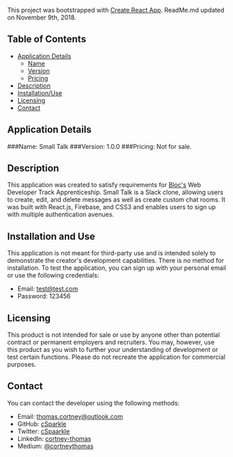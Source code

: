This project was bootstrapped with [Create React App](https://github.com/facebookincubator/create-react-app).
ReadMe.md updated on November 9th, 2018.

## Table of Contents

- [Application Details](#application-details)
  - [Name](#name)
  - [Version](#version)
  - [Pricing](#pricing)
- [Description](#description)
- [Installation/Use](#installation-and-use)
- [Licensing](#licensing)
- [Contact](#contact)

## Application Details

###Name:
Small Talk
###Version:
1.0.0
###Pricing: 
Not for sale.


## Description
This application was created to satisfy requirements for [Bloc's](https://www.bloc.io/) Web Developer Track Apprenticeship.
Small Talk is a Slack clone, allowing users to create, edit, and delete messages as well as create custom chat rooms.
It was built with React.js, Firebase, and CSS3 and enables users to sign up with multiple authentication avenues.


## Installation and Use
This application is not meant for third-party use and is intended solely to demonstrate the creator's development capabilities.
There is no method for installation. To test the application, you can sign up with your personal email or use the following credentials:
- Email: test@test.com
- Password: 123456


## Licensing
This product is not intended for sale or use by anyone other than potential contract or permanent employers and recruiters.
You may, however, use this product as you wish to further your understanding of development or test certain functions.
Please do not recreate the application for commercial purposes.

## Contact
You can contact the developer using the following methods:
- Email: thomas.cortney@outlook.com
- GitHub: [cSparkle](https://github.com/cSparkle)
- Twitter: [cSpaarkle](https://twitter.com/cSpaarkle)
- LinkedIn: [cortney-thomas](https://www.linkedin.com/in/cortney-thomas-3575a369/)
- Medium: [@cortneythomas](https://medium.com/@cortneythomas)
